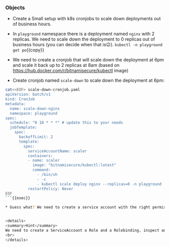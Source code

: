 
### Objects

* Create a Small setup with k8s cronjobs to scale down deployments out of business hours.

* In `playground` namespace there is a deployment named `nginx` with 2 replicas. We need to scale down the deployment to 0 replicas out of business hours (you can decide when that is😉). `kubectl -n playground get po`{{copy}}

*  We need to create a cronjob that will scale down the deployment at 6pm and scale it back up to 2 replicas at 8am (based on https://hub.docker.com/r/bitnamisecure/kubectl image)

* Create cronjob named `scale-down` to scale down the deployment at 6pm:
```bash
cat<<EOF> scale-down-cronjob.yaml
apiVersion: batch/v1
kind: CronJob
metadata:
  name: scale-down-nginx
  namespace: playground
spec:
  schedule: "0 18 * * *" # update this to your needs
  jobTemplate:
    spec:
      backoffLimit: 2
      template:
        spec:
          serviceAccountName: scaler
          containers:
          - name: scaler
            image: "bitnamisecure/kubectl:latest"
            command:
              - /bin/sh
              - -c
              - kubectl scale deploy nginx --replicas=0 -n playground
          restartPolicy: Never
EOF
```{{exec}}

* Guess what? We need to create a service account with the right permissions to scale the deployment.


<details>
<summary>Hint</summary>
We need to create a ServiceAccount a Role and a Rolebinding, inspect and apply: <code>kubectl apply -f rbac.yaml</code>
<br>
</details>